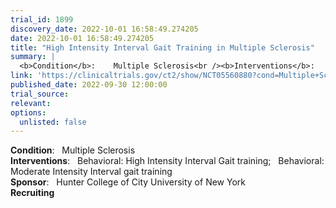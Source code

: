 ```yaml
---
trial_id: 1899
discovery_date: 2022-10-01 16:58:49.274205
date: 2022-10-01 16:58:49.274205
title: "High Intensity Interval Gait Training in Multiple Sclerosis"
summary: |
  <b>Condition</b>:    Multiple Sclerosis<br /><b>Interventions</b>:    Behavioral: High Intensity Interval Gait training;   Behavioral: Moderate Intensity Interval gait training<br /><b>Sponsor</b>:    Hunter College of City University of New York<br /><b>Recruiting</b>
link: 'https://clinicaltrials.gov/ct2/show/NCT05560880?cond=Multiple+Sclerosis&sfpd_d=14&sel_rss=new14'
published_date: 2022-09-30 12:00:00
trial_source: 
relevant: 
options:
  unlisted: false
---
```

<b>Condition</b>:    Multiple Sclerosis<br /><b>Interventions</b>:    Behavioral: High Intensity Interval Gait training;   Behavioral: Moderate Intensity Interval gait training<br /><b>Sponsor</b>:    Hunter College of City University of New York<br /><b>Recruiting</b>